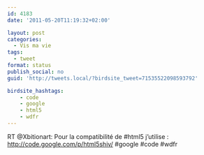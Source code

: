 ```yaml
---
id: 4183
date: '2011-05-20T11:19:32+02:00'

layout: post
categories:
  - Vis ma vie
tags:
  - tweet
format: status
publish_social: no
guid: 'http://tweets.local/?birdsite_tweet=71535522098593792'

birdsite_hashtags:
    - code
    - google
    - html5
    - wdfr
---
```


RT @Xbitionart: Pour la compatibilité de #html5 j’utilise : http://code.google.com/p/html5shiv/ #google #code #wdfr